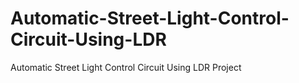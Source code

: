 # Automatic-Street-Light-Control-Circuit-Using-LDR
Automatic Street Light Control Circuit Using LDR  Project           
